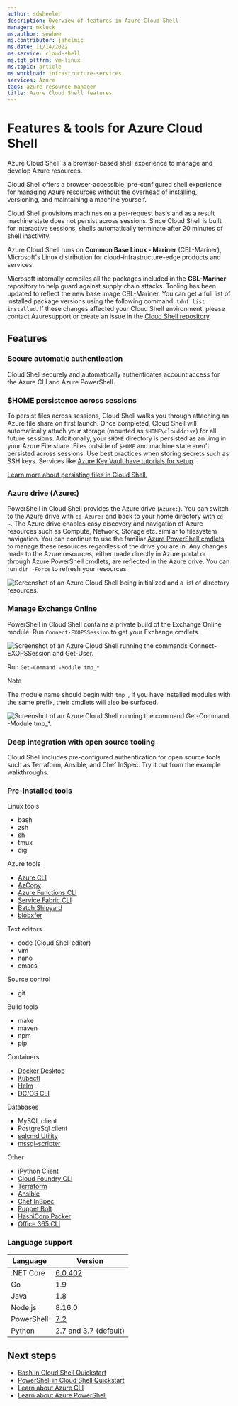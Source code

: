 ```yaml
---
author: sdwheeler
description: Overview of features in Azure Cloud Shell
manager: mkluck
ms.author: sewhee
ms.contributor: jahelmic
ms.date: 11/14/2022
ms.service: cloud-shell
ms.tgt_pltfrm: vm-linux
ms.topic: article
ms.workload: infrastructure-services
services: Azure
tags: azure-resource-manager
title: Azure Cloud Shell features
---
```

# Features & tools for Azure Cloud Shell

Azure Cloud Shell is a browser-based shell experience to manage and develop Azure resources.

Cloud Shell offers a browser-accessible, pre-configured shell experience for managing Azure
resources without the overhead of installing, versioning, and maintaining a machine yourself.

Cloud Shell provisions machines on a per-request basis and as a result machine state does not
persist across sessions. Since Cloud Shell is built for interactive sessions, shells automatically
terminate after 20 minutes of shell inactivity.

<!--
TODO:
- need to verify Distro - showing Ubuntu currently
- need to verify all experiences described here eg. cd Azure: - I have different results
-->
Azure Cloud Shell runs on **Common Base Linux - Mariner** (CBL-Mariner), Microsoft's Linux
distribution for cloud-infrastructure-edge products and services.

Microsoft internally compiles all the packages included in the **CBL-Mariner** repository to help
guard against supply chain attacks. Tooling has been updated to reflect the new base image
CBL-Mariner. You can get a full list of installed package versions using the following command:
`tdnf list installed`. If these changes affected your Cloud Shell environment, please contact
Azuresupport or create an issue in the [Cloud Shell repository][12].

## Features

### Secure automatic authentication

Cloud Shell securely and automatically authenticates account access for the Azure CLI and Azure
PowerShell.

### $HOME persistence across sessions

To persist files across sessions, Cloud Shell walks you through attaching an Azure file share on
first launch. Once completed, Cloud Shell will automatically attach your storage (mounted as
`$HOME\clouddrive`) for all future sessions. Additionally, your `$HOME` directory is persisted as an
.img in your Azure File share. Files outside of `$HOME` and machine state aren't persisted across
sessions. Use best practices when storing secrets such as SSH keys. Services like
[Azure Key Vault have tutorials for setup][02].

[Learn more about persisting files in Cloud Shell.][29]

### Azure drive (Azure:)

PowerShell in Cloud Shell provides the Azure drive (`Azure:`). You can switch to the Azure drive
with `cd Azure:` and back to your home directory with `cd  ~`. The Azure drive enables easy
discovery and navigation of Azure resources such as Compute, Network, Storage etc. similar to
filesystem navigation. You can continue to use the familiar [Azure PowerShell cmdlets][07] to manage
these resources regardless of the drive you are in. Any changes made to the Azure resources, either
made directly in Azure portal or through Azure PowerShell cmdlets, are reflected in the Azure drive.
You can run `dir -Force` to refresh your resources.

![Screenshot of an Azure Cloud Shell being initialized and a list of directory resources.][26]

### Manage Exchange Online

PowerShell in Cloud Shell contains a private build of the Exchange Online module. Run
`Connect-EXOPSSession` to get your Exchange cmdlets.

![Screenshot of an Azure Cloud Shell running the commands Connect-EXOPSSession and Get-User.][27]

 Run `Get-Command -Module tmp_*`

> [!NOTE]
> The module name should begin with `tmp_`, if you have installed modules with the same prefix,
> their cmdlets will also be surfaced.

![Screenshot of an Azure Cloud Shell running the command Get-Command -Module tmp_*.][28]

### Deep integration with open source tooling

Cloud Shell includes pre-configured authentication for open source tools such as Terraform, Ansible,
and Chef InSpec. Try it out from the example walkthroughs.

### Pre-installed tools

<!--
TODO:
- remove obsolete tools
- separate by bash vs. pwsh
- link to docs rather than github
-->

Linux tools

- bash
- zsh
- sh
- tmux
- dig

Azure tools

- [Azure CLI][09]
- [AzCopy][04]
- [Azure Functions CLI][05]
- [Service Fabric CLI][03]
- [Batch Shipyard][10]
- [blobxfer][11]

Text editors

- code (Cloud Shell editor)
- vim
- nano
- emacs

Source control

- git

Build tools

- make
- maven
- npm
- pip

Containers

- [Docker Desktop][15]
- [Kubectl][19]
- [Helm][17]
- [DC/OS CLI][14]

Databases

- MySQL client
- PostgreSql client
- [sqlcmd Utility][09]
- [mssql-scripter][18]

Other

- iPython Client
- [Cloud Foundry CLI][13]
- [Terraform][25]
- [Ansible][22]
- [Chef InSpec][23]
- [Puppet Bolt][21]
- [HashiCorp Packer][24]
- [Office 365 CLI][20]

### Language support

|  Language  |        Version        |
| ---------- | --------------------- |
| .NET Core  | [6.0.402][16]         |
| Go         | 1.9                   |
| Java       | 1.8                   |
| Node.js    | 8.16.0                |
| PowerShell | [7.2][08]             |
| Python     | 2.7 and 3.7 (default) |

## Next steps

- [Bash in Cloud Shell Quickstart][31]
- [PowerShell in Cloud Shell Quickstart][30]
- [Learn about Azure CLI][06]
- [Learn about Azure PowerShell][07]

<!-- link references -->
[02]: ../key-vault/general/manage-with-cli2.md#prerequisites
[03]: ../service-fabric/service-fabric-cli.md
[04]: ../storage/common/storage-use-azcopy-v10.md
[05]: /azure/azure-functions/functions-run-local
[06]: /cli/azure/
[07]: /powershell/azure
[08]: /powershell/scripting/whats-new/what-s-new-in-powershell-72
[09]: /sql/tools/sqlcmd-utility
[10]: https://batch-shipyard.readthedocs.io/en/latest/
[11]: https://blobxfer.readthedocs.io/en/latest/
[12]: https://github.com/Azure/CloudShell/issues
[13]: https://docs.cloudfoundry.org/cf-cli/
[14]: https://docs.d2iq.com/dkp/2.3/azure-quick-start
[15]: https://docs.docker.com/desktop/
[16]: https://dotnet.microsoft.com/download/dotnet/6.0
[17]: https://helm.sh/docs/
[18]: https://github.com/microsoft/mssql-scripter/blob/dev/doc/usage_guide.md
[19]: https://kubernetes.io/docs/user-guide/kubectl-overview/
[20]: https://pnp.github.io/office365-cli/
[21]: https://puppet.com/docs/bolt/latest/bolt.html
[22]: https://www.ansible.com/microsoft-azure
[23]: https://docs.chef.io/
[24]: https://developer.hashicorp.com/packer/docs
[25]: https://www.terraform.io/docs/providers/azurerm/
[26]: media/features-powershell/azure-drive.png
[27]: media/features-powershell/exchangeonline.png
[28]: media/features-powershell/exchangeonlinecmdlets.png
[29]: persisting-shell-storage.md
[30]: quickstart-powershell.md
[31]: quickstart.md
